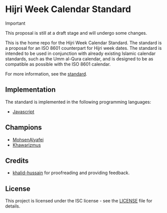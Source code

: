 # Hijri Week Calendar Standard

> [!IMPORTANT]  
> This proposal is still at a draft stage and will undergo some changes.

This is the home repo for the Hijri Week Calendar Standard. The standard is a proposal for an ISO 8601 counterpart for Hijri week dates. The standard is intended to be used in conjunction with already existing Islamic calendar standards, such as the Umm al-Qura calendar, and is designed to be as compatible as possible with the ISO 8601 calendar.

For more information, see the [standard](standard.md).

## Implementation

The standard is implemented in the following programming languages:

- [Javascript](https://github.com/khawarizmus/hijri-week-calendar)

## Champions

- [MohsenAlyafei](https://github.com/MohsenAlyafei)
- [Khawarizmus](https://github.com/khawarizmus)

## Credits

- [khalid-hussain](https://github.com/khalid-hussain) for proofreading and providing feedback.

## License

This project is licensed under the ISC license - see the [LICENSE](LICENSE) file for details.
